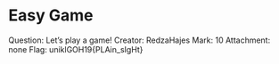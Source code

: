 # Easy Game

Question: Let’s play a game!
Creator: RedzaHajes
Mark: 10
Attachment: none
Flag: uniklGOH19{PLAin_sIgHt}
